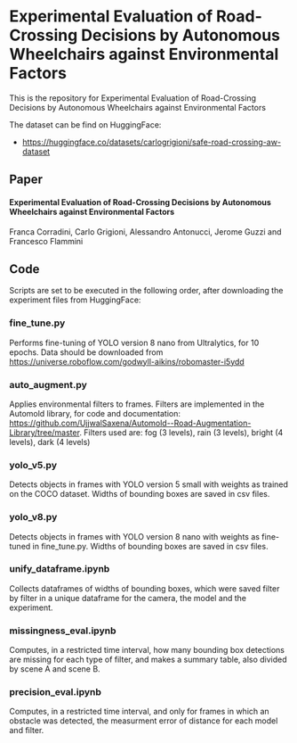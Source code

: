 # Experimental Evaluation of Road-Crossing Decisions by Autonomous Wheelchairs against Environmental Factors

This is the repository for Experimental Evaluation of Road-Crossing Decisions by Autonomous Wheelchairs against Environmental Factors

The dataset can be find on HuggingFace:
- https://huggingface.co/datasets/carlogrigioni/safe-road-crossing-aw-dataset


## Paper
#### Experimental Evaluation of Road-Crossing Decisions by Autonomous Wheelchairs against Environmental Factors
Franca Corradini, Carlo Grigioni, Alessandro Antonucci, Jerome Guzzi and Francesco Flammini

## Code
Scripts are set to be executed in the following order, after downloading the experiment files from HuggingFace:

### fine_tune.py
Performs fine-tuning of YOLO version 8 nano from Ultralytics, for 10 epochs. Data should be downloaded from https://universe.roboflow.com/godwyll-aikins/robomaster-i5ydd

### auto_augment.py
Applies environmental filters to frames. Filters are implemented in the Automold library, for code and documentation: https://github.com/UjjwalSaxena/Automold--Road-Augmentation-Library/tree/master. Filters used are: fog (3 levels), rain (3 levels), bright (4 levels), dark (4 levels)

### yolo_v5.py
Detects objects in frames with YOLO version 5 small with weights as trained on the COCO dataset. Widths of bounding boxes are saved in csv files.

### yolo_v8.py
Detects objects in frames with YOLO version 8 nano with weights as fine-tuned in fine_tune.py. Widths of bounding boxes are saved in csv files.

### unify_dataframe.ipynb
Collects dataframes of widths of bounding boxes, which were saved filter by filter in a unique dataframe for the camera, the model and the experiment.

### missingness_eval.ipynb
Computes, in a restricted time interval, how many bounding box detections are missing for each type of filter, and makes a summary table, also divided by scene A and scene B.

### precision_eval.ipynb
Computes, in a restricted time interval, and only for frames in which an obstacle was detected, the measurment error of distance for each model and filter.
